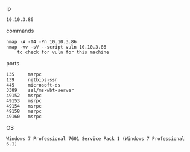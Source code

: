 ip
	
	10.10.3.86

commands
	
	nmap -A -T4 -Pn 10.10.3.86
	nmap -vv -sV --script vuln 10.10.3.86
		to check for vuln for this machine
	

ports
	
	135		msrpc
	139		netbios-ssn
	445		microsoft-ds
	3389	ssl/ms-wbt-server
	49152	msrpc
	49153	msrpc
	49154	msrpc
	49158	msrpc
	49160	msrpc

OS
	
	Windows 7 Professional 7601 Service Pack 1 (Windows 7 Professional 6.1)
